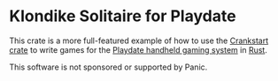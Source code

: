 # Klondike Solitaire for Playdate

This crate is a more full-featured example of how to use the [Crankstart crate](https://github.com/rtsuk/crankstart) to write games for the [Playdate handheld gaming system](https://play.date) in [Rust](https://www.rust-lang.org).

This software is not sponsored or supported by Panic.
